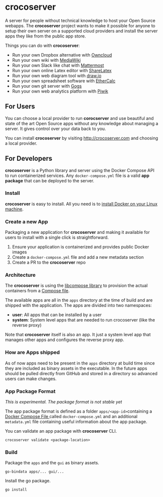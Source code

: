 # crocoserver

A server for people without technical knowledge to host your Open Source webapps.
The **crocoserver** project wants to make it possible for anyone to setup their
own server on a supported cloud providers and install the server apps they like from the
public app store.

Things you can do with **crocoserver**:

- Run your own Dropbox alternative with [Owncloud](crocoserver/packages/owncloud/)
- Run your own wiki with [MediaWiki](https://www.mediawiki.org/wiki/MediaWiki)
- Run your own Slack like chat with [Mattermost](http://www.mattermost.org/)
- Run your own online Latex editor with [ShareLatex](http://sharelatex.com/)
- Run your own web diagram tool with [draw.io](http://draw.io)
- Run your own spreadsheet software with [EtherCalc](https://ethercalc.net/)
- Run your own git server with [Gogs](http://draw.io)
- Run your own web analytics platform with [Piwik](https://piwik.org/)

## For Users

You can choose a local provider to run **corocserver** and use
beautiful and state of the art Open Source apps without any
knowledge about managing a server. It gives control over
your data back to you.

You can install **crocoserver** by visiting http://crocoserver.com and choosing
a local provider.

## For Developers

**crocoserver** is a Python library and server using the Docker Compose API to run
containerized services.  Any `docker-compose.yml` file is a valid **app package**
that can be deployed to the server.

### Install

**crocoserver** is easy to install. All you need is to [install Docker on your Linux machine](https://docs.docker.com/linux/step_one/).


### Create a new App

Packaging a new application for **crocoserver** and making it available for users
to install with a single click is straightforward.

1. Ensure your application is containerized and provides public Docker images
2. Create a `docker-compose.yml` file and add a new metadata section
3. Create a PR to the **crocoserver** repo

### Architecture

The **crocoserver** is using the [libcompose library](https://godoc.org/github.com/docker/libcompose)
to provision the actual containers from a [Compose file](https://docs.docker.com/compose/compose-file/).

The available apps are all in the `apps` directory at the time of build and are shipped with the application.
The apps are divided into two namespaces:
- **user**: All apps that can be installed by a user
- **system**: System level apps that are needed to run crocoserver (like the reverse proxy)

Note that **crocoserver** itself is also an app. It just a system level app that manages other apps
and configures the reverse proxy app.

### How are Apps shipped

As of now apps need to be present in the `apps` directory at build time since they are included as binary
assets in the executable. In the future apps should be pulled directly from GitHub and stored in a directory
so advanced users can make changes.

### App Package Format

*This is experimental. The package format is not stable yet*

The app package format is defined as a folder `apps/<app-id>`containing a
[Docker Compose File ](https://docs.docker.com/compose/compose-file/) called `docker-compose.yml` and an additional `metadata.yml` file containing useful information
about the app package.

You can validate an app package with **crocoserver** CLI.

```
crocoserver validate <package-location>
```

### Build

Package the `apps` and the `gui` as binary assets.

```
go-bindata apps/... gui/...
```

Install the go package.

```
go install
```

